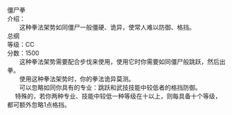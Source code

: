 <title>僵尸拳</title>
<meta name="GENERATOR" content="WinCHM">
<meta http-equiv="Content-Type" content="text/html; charset=gb2312">
<br>僵尸拳
<br>介绍：
<br>　　这种拳法架势如同僵尸一般僵硬、诡异，使常人难以防御、格挡。
<br>总纲
<br>等级：CC
<br>分数：1500
<br>　　这种拳法架势需要配合步伐来使用，使用它时你需要如同僵尸般跳跃，然后出拳。
<br>　　使用这种拳法架势时，你的拳法诡异莫测。
<br>　　可以忽略如同你具有的专业：跳跃和武技技能中较低者的格挡防御。
<br>　  特殊的，若你两种专业、技能中较低一种等级在十以上，则每具备十个等级，都可额外忽略1点格挡。
<br>
